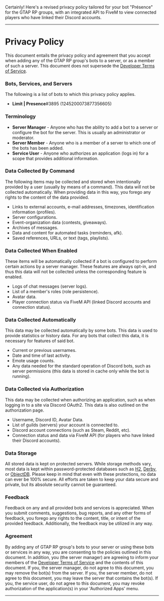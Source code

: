 Certainly! Here's a revised privacy policy tailored for your bot "Présence" for the GTAP RP groups, with an integrated API to FiveM to view connected players who have linked their Discord accounts.

---

# Privacy Policy

This document entails the privacy policy and agreement that you accept when adding any of the GTAP RP group's bots to a server, or as a member of such a server. This document does not supersede the [Developer Terms of Service](https://discordapp.com/developers/docs/legal).

### Bots, Services, and Servers
The following is a list of bots to which this privacy policy applies.
* **Limit | Presence**#3895 (1245200073877356605)

### Terminology
* **Server Manager** - Anyone who has the ability to add a bot to a server or configure the bot for the server. This is usually an administrator or moderator.
* **Server Member** - Anyone who is a member of a server to which one of the bots has been added.
* **Service User** - Anyone who authorizes an application (logs in) for a scope that provides additional information.

### Data Collected By Command
The following items may be collected and stored when intentionally provided by a user (usually by means of a command). This data will not be collected automatically. When providing data in this way, you forego any rights to the content of the data provided.
* Links to external accounts, e-mail addresses, timezones, identification information (profiles).
* Server configurations.
* Event-organization data (contests, giveaways).
* Archives of messages.
* Data and content for automated tasks (reminders, afk).
* Saved references, URLs, or text (tags, playlists).

### Data Collected When Enabled
These items will be automatically collected if a bot is configured to perform certain actions by a server manager. These features are always opt-in, and thus this data will not be collected unless the corresponding feature is enabled.
* Logs of chat messages (server logs).
* List of a member's roles (role persistence).
* Avatar data.
* Player connection status via FiveM API (linked Discord accounts and connection status).

### Data Collected Automatically
This data may be collected automatically by some bots. This data is used to provide statistics or history data. For any bots that collect this data, it is necessary for features of said bot.
* Current or previous usernames.
* Date and time of last activity.
* Emote usage counts.
* Any data needed for the standard operation of Discord bots, such as server permissions (this data is stored in cache only while the bot is running).

### Data Collected via Authorization
This data may be collected when authorizing an application, such as when logging in to a site via Discord OAuth2. This data is also outlined on the authorization page.
* Username, Discord ID, Avatar Data.
* List of guilds (servers) your account is connected to.
* Discord account connections (such as Steam, Reddit, etc).
* Connection status and data via FiveM API (for players who have linked their Discord accounts).

### Data Storage
All stored data is kept on protected servers. While storage methods vary, most data is kept within password-protected databases such as [H2](http://www.h2database.com), [Derby](https://db.apache.org/derby/), or [ObjectDB](https://www.objectdb.com/). Please keep in mind that even with these protections, no data can ever be 100% secure. All efforts are taken to keep your data secure and private, but its absolute security cannot be guaranteed.

### Feedback
Feedback on any and all provided bots and services is appreciated. When you submit comments, suggestions, bug reports, and any other forms of feedback, you forego any rights to the content, title, or intent of the provided feedback. Additionally, the feedback may be utilized in any way.

### Agreement
By adding any of GTAP RP group's bots to your server or using these bots or services in any way, you are consenting to the policies outlined in this document. In addition, you (the server manager) are agreeing to inform your members of the [Developer Terms of Service](https://discordapp.com/developers/docs/legal) and the contents of this document. If you, the server manager, do not agree to this document, you may remove the bot(s) from the server. If you, the server member, do not agree to this document, you may leave the server that contains the bot(s). If you, the service user, do not agree to this document, you may revoke authorization of the application(s) in your 'Authorized Apps' menu.

---
